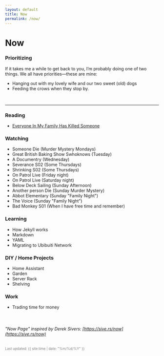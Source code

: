 ```yaml
---
layout: default
title: Now
permalink: /now/
---
```


# Now

### Prioritizing
If it takes me a while to get back to you, I’m probably doing one of two things. We all have priorities—these are mine:
- Hanging out with my lovely wife and our two sweet (old) dogs
- Feeding the crows when they stop by.
<BR>  


___
  



### Reading
- [Everyone In My Family Has Killed Someone](https://www.amazon.com/Everyone-Family-Has-Killed-Someone/dp/0063279037/ref=sr_1_1?sr=8-1)

### Watching

- Someone Die (Murder Mystery Mondays)
- Great British Baking Show Swhoknows (Tuesday)
- A Documentry (Wednesday)
- Severance S02 (Some Thursdays)
- Shrinking S02 (Some Thursdays)
- On Patrol Live (Friday night)
- On Patrol Live (Saturday night)
- Below Deck Sailing (Sunday Afternoon)
- Another person Die (Sunday Murder Mystery)
- Abbot Elementary (Sunday "Family Night")
- The Voice (Sunday "Family Night")
- Bad Monkey S01 (When I have free time and remember)

### Learning
- How Jekyll works
- Markdown
- YAML
- Migrating to Ubibuiti Network

### DIY / Home Projects

- Home Assistant
- Garden
- Server Rack
- Shelving


### Work
- Trading time for money
<BR><BR><BR>









  
    





###### "Now Page" inspired by Derek Sivers: [https://sive.rs/now](https://sive.rs/now)
<span style="font-size: 0.8em; color: gray;">Last updated: {{ site.time | date: "%m/%d/%Y" }}</span>